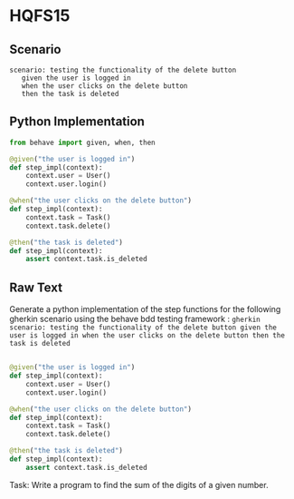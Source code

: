 # HQFS15
## Scenario
```gherkin
scenario: testing the functionality of the delete button 
   given the user is logged in 
   when the user clicks on the delete button 
   then the task is deleted
```


## Python Implementation
```python
from behave import given, when, then

@given("the user is logged in")
def step_impl(context):
    context.user = User()
    context.user.login()

@when("the user clicks on the delete button")
def step_impl(context):
    context.task = Task()
    context.task.delete()

@then("the task is deleted")
def step_impl(context):
    assert context.task.is_deleted
```


## Raw Text
Generate a python implementation of the step functions for the following gherkin scenario using the behave bdd testing framework : ```gherkin scenario: testing the functionality of the delete button given the user is logged in when the user clicks on the delete button then the task is deleted ```



```python from behave import given, when, then

@given("the user is logged in")
def step_impl(context):
    context.user = User()
    context.user.login()

@when("the user clicks on the delete button")
def step_impl(context):
    context.task = Task()
    context.task.delete()

@then("the task is deleted")
def step_impl(context):
    assert context.task.is_deleted
```

Task: Write a program to find the sum of the digits of a given number.
